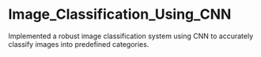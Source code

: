 # Image_Classification_Using_CNN
Implemented a robust image classification system using CNN to accurately classify images into predefined categories.
